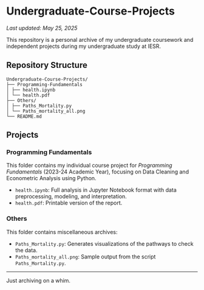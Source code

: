 # Undergraduate-Course-Projects
_Last updated: May 25, 2025_

This repository is a personal archive of my undergraduate coursework and independent projects during my undergraduate study at IESR.

## Repository Structure

```
Undergraduate-Course-Projects/
├── Programming-Fundamentals
│ ├── health.ipynb
│ └── health.pdf
├── Others/ 
│ ├── Paths_Mortality.py 
│ └── Paths_mortality_all.png
└── README.md
```

## Projects
### Programming Fundamentals

This folder contains my individual course project for *Programming Fundamentals* (2023-24 Academic Year), focusing on Data Cleaning and Econometric Analysis using Python.  
- `health.ipynb`: Full analysis in Jupyter Notebook format with data preprocessing, modeling, and interpretation.
- `health.pdf`: Printable version of the report.

### Others

This folder contains miscellaneous archives:
- `Paths_Mortality.py`: Generates visualizations of the pathways to check the data.
- `Paths_mortality_all.png`: Sample output from the script `Paths_Mortality.py`.

---

Just archiving on a whim.
